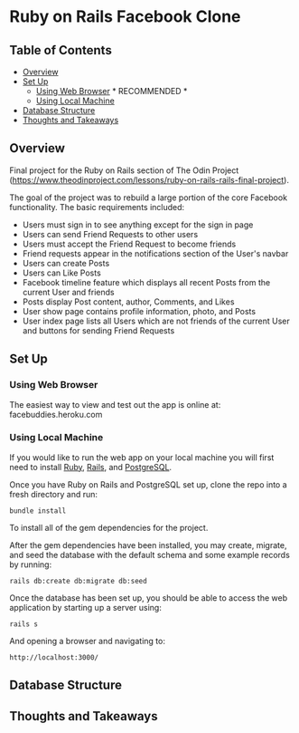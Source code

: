 # Ruby on Rails Facebook Clone 

## Table of Contents
- [Overview](#overview)
- [Set Up](#set-up)
   - [Using Web Browser](#using-web-browser) * RECOMMENDED *
   - [Using Local Machine](#using-local-machine)
- [Database Structure](#database-structure)
- [Thoughts and Takeaways](#thoughts-and-takeaways)

## Overview

Final project for the Ruby on Rails section of The Odin Project (https://www.theodinproject.com/lessons/ruby-on-rails-rails-final-project). 

The goal of the project was to rebuild a large portion of the core Facebook functionality. The basic requirements included:
- Users must sign in to see anything except for the sign in page
- Users can send Friend Requests to other users
- Users must accept the Friend Request to become friends
- Friend requests appear in the notifications section of the User's navbar
- Users can create Posts
- Users can Like Posts
- Facebook timeline feature which displays all recent Posts from the current User and friends
- Posts display Post content, author, Comments, and Likes
- User show page contains profile information, photo, and Posts
- User index page lists all Users which are not friends of the current User and buttons for sending Friend Requests

## Set Up
### Using Web Browser
The easiest way to view and test out the app is online at: facebuddies.heroku.com

### Using Local Machine
If you would like to run the web app on your local machine you will first need to install [Ruby](https://guides.rubyonrails.org/v5.0/getting_started.html), [Rails](https://guides.rubyonrails.org/v5.0/getting_started.html), and [PostgreSQL](https://medium.com/geekculture/postgresql-rails-and-macos-16248ddcc8ba).

Once you have Ruby on Rails and PostgreSQL set up, clone the repo into a fresh directory and run:

```bundle install```

To install all of the gem dependencies for the project.

After the gem dependencies have been installed, you may create, migrate, and seed the database with the default schema and some example records by running:

```rails db:create db:migrate db:seed```

Once the database has been set up, you should be able to access the web application by starting up a server using:

```rails s```

And opening a browser and navigating to:

```http://localhost:3000/```

## Database Structure



## Thoughts and Takeaways



